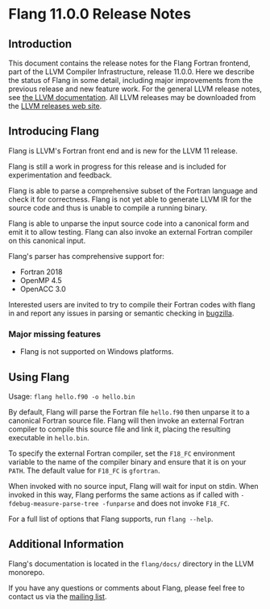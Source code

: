 # Flang 11.0.0 Release Notes

## Introduction

This document contains the release notes for the Flang Fortran frontend,
part of the LLVM Compiler Infrastructure, release 11.0.0. Here we
describe the status of Flang in some detail, including major
improvements from the previous release and new feature work. For the
general LLVM release notes, see [the LLVM
documentation](https://llvm.org/docs/ReleaseNotes.html). All LLVM
releases may be downloaded from the [LLVM releases web
site](https://llvm.org/releases/).

## Introducing Flang

Flang is LLVM's Fortran front end and is new for the LLVM 11 release.

Flang is still a work in progress for this release and is included for
experimentation and feedback.

Flang is able to parse a comprehensive subset of the Fortran language
and check it for correctness. Flang is not yet able to generate LLVM IR
for the source code and thus is unable to compile a running binary.

Flang is able to unparse the input source code into a canonical form and
emit it to allow testing. Flang can also invoke an external Fortran
compiler on this canonical input.

Flang's parser has comprehensive support for:
 * Fortran 2018
 * OpenMP 4.5
 * OpenACC 3.0

Interested users are invited to try to compile their Fortran codes with
flang in and report any issues in parsing or semantic checking in
[bugzilla](https://bugs.llvm.org/enter_bug.cgi?product=flang).

### Major missing features

 * Flang is not supported on Windows platforms.

## Using Flang

Usage: `flang hello.f90 -o hello.bin`

By default, Flang will parse the Fortran file `hello.f90` then unparse it to a
canonical Fortran source file. Flang will then invoke an external
Fortran compiler to compile this source file and link it, placing the
resulting executable in `hello.bin`.

To specify the external Fortran compiler, set the `F18_FC` environment
variable to the name of the compiler binary and ensure that it is on your
`PATH`. The default value for `F18_FC` is `gfortran`.

When invoked with no source input, Flang will wait for input on stdin.
When invoked in this way, Flang performs the same actions as if
called with `-fdebug-measure-parse-tree -funparse` and does not invoke
`F18_FC`.

For a full list of options that Flang supports, run `flang --help`.

## Additional Information

Flang's documentation is located in the `flang/docs/` directory in the
LLVM monorepo.

If you have any questions or comments about Flang, please feel free to
contact us via the [mailing
list](https://lists.llvm.org/mailman/listinfo/flang-dev).
